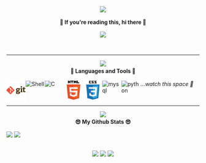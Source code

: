 <div id="header" align="center">
  <img src="https://uploads-ssl.webflow.com/603c87adb15be3cb0b3ed9b5/61bf0b5c372eeeb5d44b6b5f_6.png" width="200"/>
</div> 
<p align="center">
 <b>👋 If you're reading this, hi there 👋</b>
</p>


<div align="center">
<p><img align="center" src="https://profile-counter.glitch.me/chelseyqc/count.svg"</p>
</div>
<br>

---

<div id="header" align="center">
  <img src="https://uploads-ssl.webflow.com/603c87adb15be3cb0b3ed9b5/61bf097bc69c24692f6457b4_3-p-500.png" width="200"/>
</div> 
  

<div align="center"><b>🌱 Languages and Tools 🌱</b></div>
<br>
<a href="https://github.com/chelseyqc/holbertonschool-zero_day">
  <img align="left" alt="git" width="50px" height="50px" src="https://raw.githubusercontent.com/github/explore/80688e429a7d4ef2fca1e82350fe8e3517d3494d/topics/git/git.png" />
</a>
<a href="https://github.com/chelseyqc/holbertonschool-shell"> <img align="left" alt="Shell" width="50px" src="https://cdn.icon-icons.com/icons2/2367/PNG/512/terminal_shell_icon_143501.png" />
</a>
<a href="https://github.com/chelseyqc/holbertonschool-low_level_programming">
  <img align="left" alt="C" width="50px" src="https://cdn.iconscout.com/icon/free/png-512/c-programming-569564.png" />
</a>
<a href="https://github.com/chelseyqc">
  <img align="left" alt="html" width="50px" src="https://raw.githubusercontent.com/github/explore/80688e429a7d4ef2fca1e82350fe8e3517d3494d/topics/html/html.png" />
</a>
<a href="https://github.com/chelseyqc">
  <img align="left" alt="css" width="50px" src="https://raw.githubusercontent.com/github/explore/80688e429a7d4ef2fca1e82350fe8e3517d3494d/topics/css/css.png" />
</a>
<a href="https://github.com/chelseyqc">
  <img align="left" alt="mysql" width="50px" height="50px" src="https://kinsta.com/fr/wp-content/uploads/sites/4/2019/04/logo-mysql-1.svg" />
</a>
<a href="https://github.com/chelseyqc/holbertonschool-higher_level_programming">
  <img align="left" alt="python" width="50px" height="50px" src="https://i.pinimg.com/originals/95/91/ed/9591ed82caa8d20c30db96cb7298d3a9.png" />
</a>
<em>...watch this space 👀</em>


<br>
<br>
<br>

---

<div id="header" align="center">
  <img src="https://uploads-ssl.webflow.com/603c87adb15be3cb0b3ed9b5/61bf09f5be7634261e9b0358_5.png" width="200"/>
</div> 

<!--
<p><img align="left" src="https://github-readme-stats.vercel.app/api/top-langs?username=chelseyqc"</p>
-->

<div align="center">
  <b>😎 My Github Stats 😎</b>
</div>

<br>

<div class='container'>
<img style="height: auto; width: 55%;" class="img" src="https://github-readme-stats.vercel.app/api?username=chelseyqc&show_icons=true" />
<img style="height: auto; width: 40%;" class="img" src="https://github-readme-stats.vercel.app/api/top-langs/?username=chelseyqc&langs_count=8&layout=compact" />
&nbsp;
</div>

<br>
<p align="center">
  <img src="https://stickershop.line-scdn.net/stickershop/v1/sticker/398783257/android/sticker.png?v=1" width="100" />
  <img src="https://stickershop.line-scdn.net/stickershop/v1/sticker/398783257/android/sticker.png?v=1" width="100" />
  <img src="https://stickershop.line-scdn.net/stickershop/v1/sticker/398783257/android/sticker.png?v=1" width="100" />
</p>


<!--
**chelseyqc/chelseyqc** is a ✨ _special_ ✨ repository because its `README.md` (this file) appears on your GitHub profile.

Here are some ideas to get you started:

- 🔭 I’m currently working on ...
- 🌱 I’m currently learning ...
- 👯 I’m looking to collaborate on ...
- 🤔 I’m looking for help with ...
- 💬 Ask me about ...
- 📫 How to reach me: ...
- 😄 Pronouns: ...
- ⚡ Fun fact: ...
-->
